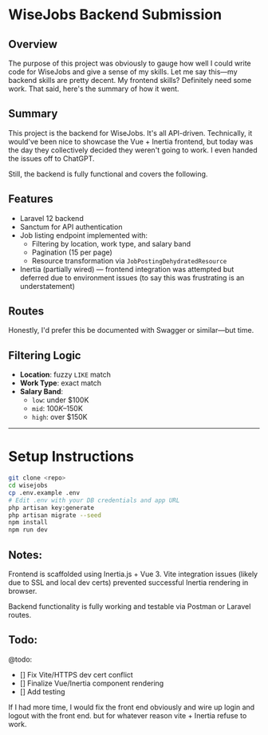 # WiseJobs Backend Submission

## Overview

The purpose of this project was obviously to gauge how well I could write code for WiseJobs and give a sense of my skills. Let me say this—my backend skills are pretty decent. My frontend skills? Definitely need some work. That said, here's the summary of how it went.

## Summary

This project is the backend for WiseJobs. It's all API-driven. Technically, it would've been nice to showcase the Vue + Inertia frontend, but today was the day they collectively decided they weren't going to work. I even handed the issues off to ChatGPT.

Still, the backend is fully functional and covers the following.

## Features

- Laravel 12 backend
- Sanctum for API authentication
- Job listing endpoint implemented with:
  - Filtering by location, work type, and salary band
  - Pagination (15 per page)
  - Resource transformation via `JobPostingDehydratedResource`
- Inertia (partially wired) — frontend integration was attempted but deferred due to environment issues (to say this was frustrating is an understatement)

## Routes

Honestly, I'd prefer this be documented with Swagger or similar—but time.

## Filtering Logic

- **Location**: fuzzy `LIKE` match
- **Work Type**: exact match
- **Salary Band**:
  - `low`: under $100K
  - `mid`: $100K–$150K
  - `high`: over $150K

---

# Setup Instructions

```bash
git clone <repo>
cd wisejobs
cp .env.example .env
# Edit .env with your DB credentials and app URL
php artisan key:generate
php artisan migrate --seed
npm install
npm run dev
```

## Notes:

Frontend is scaffolded using Inertia.js + Vue 3.
Vite integration issues (likely due to SSL and local dev certs) prevented successful Inertia rendering in browser.

Backend functionality is fully working and testable via Postman or Laravel routes.

## Todo:

@todo:

- [] Fix Vite/HTTPS dev cert conflict
- [] Finalize Vue/Inertia component rendering
- [] Add testing

If I had more time, I would fix the front end obviously and wire up login and logout with the front end. but for whatever reason vite + Inertia refuse to work.


